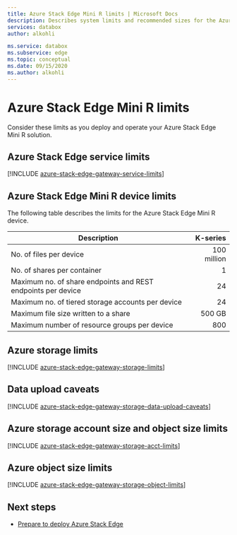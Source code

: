 ```yaml
---
title: Azure Stack Edge Mini R limits | Microsoft Docs
description: Describes system limits and recommended sizes for the Azure Stack Edge Mini R.
services: databox
author: alkohli

ms.service: databox
ms.subservice: edge
ms.topic: conceptual
ms.date: 09/15/2020
ms.author: alkohli
---
```


# Azure Stack Edge Mini R limits

<!--[!INCLUDE [applies-to-skus](../../includes/azure-stack-edge-applies-to-k-series-sku.md)]-->

Consider these limits as you deploy and operate your Azure Stack Edge Mini R solution.

## Azure Stack Edge service limits

[!INCLUDE [azure-stack-edge-gateway-service-limits](../../includes/azure-stack-edge-gateway-service-limits.md)]

## Azure Stack Edge Mini R device limits

The following table describes the limits for the Azure Stack Edge Mini R device.

| Description | K-series |
|---|---:|
|No. of files per device | 100 million <!--check with devs-->|
|No. of shares per container | 1|
|Maximum no. of share endpoints and REST endpoints per device| 24 |
|Maximum no. of tiered storage accounts per device| 24|
|Maximum file size written to a share| 500 GB|
|Maximum number of resource groups per device| 800|

## Azure storage limits

[!INCLUDE [azure-stack-edge-gateway-storage-limits](../../includes/azure-stack-edge-gateway-storage-limits.md)]

## Data upload caveats

[!INCLUDE [azure-stack-edge-gateway-storage-data-upload-caveats](../../includes/azure-stack-edge-gateway-storage-data-upload-caveats.md)]

## Azure storage account size and object size limits

[!INCLUDE [azure-stack-edge-gateway-storage-acct-limits](../../includes/azure-stack-edge-gateway-storage-acct-limits.md)]

## Azure object size limits

[!INCLUDE [azure-stack-edge-gateway-storage-object-limits](../../includes/azure-stack-edge-gateway-storage-object-limits.md)]

## Next steps

- [Prepare to deploy Azure Stack Edge](azure-stack-edge-gpu-deploy-prep.md)
